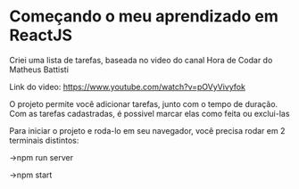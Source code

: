# Começando o meu aprendizado em ReactJS 
Criei uma lista de tarefas, baseada no video do canal Hora de Codar do Matheus Battisti

Link do video: https://www.youtube.com/watch?v=pOVyVivyfok

O projeto permite você adicionar tarefas, junto com o tempo de duração. Com as tarefas cadastradas, é possivel marcar elas como feita ou exclui-las

Para iniciar o projeto e roda-lo em seu navegador, você precisa rodar em 2 terminais distintos:

->npm run server

->npm start
